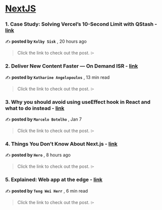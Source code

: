 
<h1><a href=https://medium.com/tag/nextjs/recommended target="_blank" rel="noopener noreferrer">NextJS</a></h1>
<h3>1. Case Study: Solving Vercel’s 10-Second Limit with QStash - <a href=https://medium.com/@kolbysisk/case-study-solving-vercels-10-second-limit-with-qstash-2bceeb35d29b?source=tag_recommended_feed---------0-84----------nextjs----------b157527b_9385_43e8_ae46_9067e2bc5fe2------- target="_blank" rel="noopener noreferrer">link</a></h3>

✍️ **posted by `Kolby Sisk`** <date> , 20 hours ago</date>

<blockquote>Click the link to check out the post. ⌲</blockquote>

<h3>2. Deliver New Content Faster — On Demand ISR - <a href=https://medium.com/stackademic/on-demand-incremental-static-regeneration-3aac500641d8?source=tag_recommended_feed---------1-107----------nextjs----------b157527b_9385_43e8_ae46_9067e2bc5fe2------- target="_blank" rel="noopener noreferrer">link</a></h3>

✍️ **posted by `Katharine Angelopoulos`** <date> , 13 min read</date>

<blockquote>Click the link to check out the post. ⌲</blockquote>

<h3>3. Why you should avoid using useEffect hook in React and what to do instead - <a href=https://medium.com/stackademic/why-you-should-avoid-using-useeffect-hook-in-react-and-what-to-do-instead-740660e33420?source=tag_recommended_feed---------2-85----------nextjs----------b157527b_9385_43e8_ae46_9067e2bc5fe2------- target="_blank" rel="noopener noreferrer">link</a></h3>

✍️ **posted by `Marcelo Botelho`** <date> , Jan 7</date>

<blockquote>Click the link to check out the post. ⌲</blockquote>

<h3>4. Things You Don’t Know About Next.js - <a href=https://medium.com/javascript-in-plain-english/things-you-dont-know-about-next-js-02ee54cb5b7f?source=tag_recommended_feed---------3-84----------nextjs----------b157527b_9385_43e8_ae46_9067e2bc5fe2------- target="_blank" rel="noopener noreferrer">link</a></h3>

✍️ **posted by `Hero`** <date> , 8 hours ago</date>

<blockquote>Click the link to check out the post. ⌲</blockquote>

<h3>5. Explained: Web app at the edge - <a href=https://medium.com/gitconnected/explained-web-app-at-the-edge-fb391985a0a5?source=tag_recommended_feed---------4-107----------nextjs----------b157527b_9385_43e8_ae46_9067e2bc5fe2------- target="_blank" rel="noopener noreferrer">link</a></h3>

✍️ **posted by `Teng Wei Herr`** <date> , 6 min read</date>

<blockquote>Click the link to check out the post. ⌲</blockquote>

